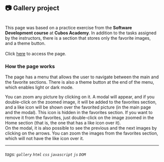 ## 📷 Gallery project
<br>
This page was based on a practice exercise from the <b>Software Development course</b> at <b>Cubos Academy</b>. In addition to the tasks assigned by the instructors, there is a section that stores only the favorite images, and a theme button. <br><br>
Click <a href='https://vsm-dv.github.io/gallery-project/'>here</a> to access the page.<br>

### How the page works
The page has a menu that allows the user to navigate between the main and the favorite sections. There is also a theme button at the end of the menu, which enables light or dark mode.

You can zoom any picture by clicking on it. A modal will appear, and if you double-click on the zoomed image, it will be added to the favorites section, and a like icon will be shown over the favorited picture (in the main page and the modal). This icon is hidden in the favorites section.
If you want to remove it from the favorites, just double-click on the image zoomed in the Home section (that is, the one that has a like icon over it).<br>
On the modal, it is also possible to see the previous and the next images by clicking on the arrows.
You can zoom the images from the favorites section, which will not have the like icon over it.



---

###### tags: `gallery` `html` `css` `javascript` `js` `DOM` 
